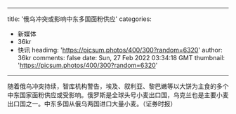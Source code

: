 
---
title: '俄乌冲突或影响中东多国面粉供应'
categories: 
 - 新媒体
 - 36kr
 - 快讯
headimg: 'https://picsum.photos/400/300?random=6320'
author: 36kr
comments: false
date: Sun, 27 Feb 2022 03:34:18 GMT
thumbnail: 'https://picsum.photos/400/300?random=6320'
---

<div>   
随着俄乌冲突持续，智库机构警告，埃及、叙利亚、黎巴嫩等以大饼为主食的多个中东国家面粉供应或受影响。俄罗斯是全球头号小麦出口国，乌克兰也是主要小麦出口国之一。中东多国从俄乌两国进口大量小麦。（证券时报）  
</div>
            